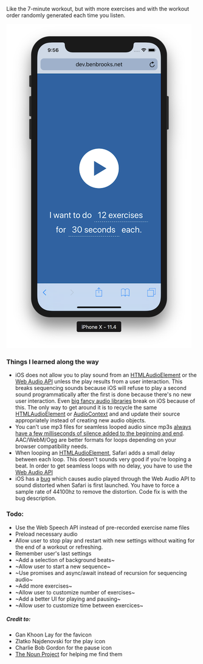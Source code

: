 Like the 7-minute workout, but with more exercises and with the workout order randomly generated each time you listen.

![screenshot](screenshot.png)

### Things I learned along the way
* iOS does not allow you to play sound from an [HTMLAudioElement](https://developer.mozilla.org/en-US/docs/Web/HTML/Element/audio) or the [Web Audio API](https://developer.mozilla.org/en-US/docs/Web/API/Web_Audio_API) unless the play results from a user interaction. This breaks sequencing sounds because iOS will refuse to play a second sound programmatically after the first is done because there's no new user interaction. Even [big fancy audio libraries](https://howlerjs.com/) break on iOS because of this. The only way to get around it is to recycle the same [HTMLAudioElement](https://developer.mozilla.org/en-US/docs/Web/HTML/Element/audio) or [AudioContext](https://developer.mozilla.org/en-US/docs/Web/API/AudioContext) and and update their source appropriately instead of creating new audio objects.
* You can't use mp3 files for seamless looped audio since mp3s [always have a few milliseconds of silence added to the beginning and end](http://lame.sourceforge.net/tech-FAQ.txt). AAC/WebM/Ogg are better formats for loops depending on your browser compatibility needs.
* When looping an [HTMLAudioElement](https://developer.mozilla.org/en-US/docs/Web/HTML/Element/audio), Safari adds a small delay between each loop. This doesn't sounds very good if you're looping a beat. In order to get seamless loops with no delay, you have to use the [Web Audio API](https://developer.mozilla.org/en-US/docs/Web/API/Web_Audio_API)
* iOS has a [bug](https://github.com/Jam3/ios-safe-audio-context) which causes audio played through the Web Audio API to sound distorted when Safari is first launched. You have to force a sample rate of 44100hz to remove the distortion. Code fix is with the bug description.

### Todo:
* Use the Web Speech API instead of pre-recorded exercise name files
* Preload necessary audio
* Allow user to stop play and restart with new settings without waiting for the end of a workout or refreshing.
* Remember user's last settings
* ~Add a selection of background beats~
* ~Allow user to start a new sequence~
* ~Use promises and async/await instead of recursion for sequencing audio~
* ~Add more exercises~
* ~Allow user to customize number of exercises~
* ~Add a better UI for playing and pausing~
* ~Allow user to customize time between exercices~

##### Credit to: 
* Gan Khoon Lay for the favicon
* Zlatko Najdenovski for the play icon
* Charlie Bob Gordon for the pause icon
* [The Noun Project](https://thenounproject.com) for helping me find them
